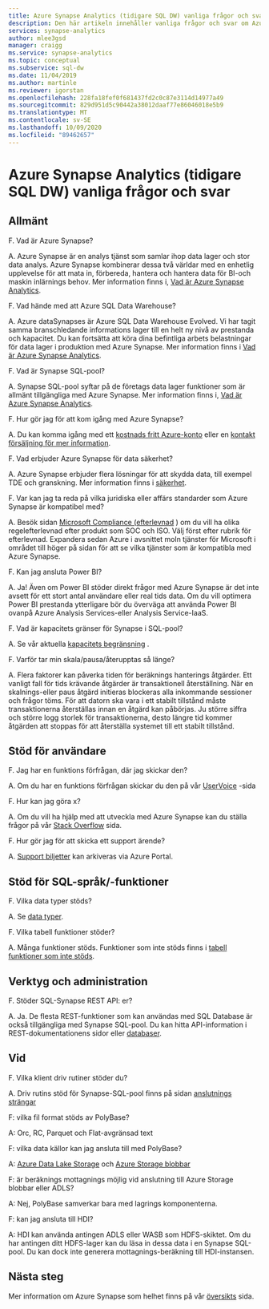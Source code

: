 ```yaml
---
title: Azure Synapse Analytics (tidigare SQL DW) vanliga frågor och svar
description: Den här artikeln innehåller vanliga frågor och svar om Azure Synapse Analytics (tidigare SQL DW) från kunder och utvecklare
services: synapse-analytics
author: mlee3gsd
manager: craigg
ms.service: synapse-analytics
ms.topic: conceptual
ms.subservice: sql-dw
ms.date: 11/04/2019
ms.author: martinle
ms.reviewer: igorstan
ms.openlocfilehash: 228fa18fef0f681437fd2c0c87e3114d14977a49
ms.sourcegitcommit: 829d951d5c90442a38012daaf77e86046018e5b9
ms.translationtype: MT
ms.contentlocale: sv-SE
ms.lasthandoff: 10/09/2020
ms.locfileid: "89462657"
---
```

# <a name="azure-synapse-analytics-formerly-sql-dw-frequently-asked-questions"></a>Azure Synapse Analytics (tidigare SQL DW) vanliga frågor och svar

## <a name="general"></a>Allmänt

F. Vad är Azure Synapse?

A. Azure Synapse är en analys tjänst som samlar ihop data lager och stor data analys. Azure Synapse kombinerar dessa två världar med en enhetlig upplevelse för att mata in, förbereda, hantera och hantera data för BI-och maskin inlärnings behov. Mer information finns i, [Vad är Azure Synapse Analytics](sql-data-warehouse-overview-what-is.md).

F. Vad hände med att Azure SQL Data Warehouse?

A. Azure dataSynapses är Azure SQL Data Warehouse Evolved. Vi har tagit samma branschledande informations lager till en helt ny nivå av prestanda och kapacitet. Du kan fortsätta att köra dina befintliga arbets belastningar för data lager i produktion med Azure Synapse. Mer information finns i [Vad är Azure Synapse Analytics](sql-data-warehouse-overview-what-is.md).

F. Vad är Synapse SQL-pool?

A. Synapse SQL-pool syftar på de företags data lager funktioner som är allmänt tillgängliga med Azure Synapse. Mer information finns i, [Vad är Azure Synapse Analytics](sql-data-warehouse-overview-what-is.md).

F. Hur gör jag för att kom igång med Azure Synapse?

A. Du kan komma igång med ett [kostnads fritt Azure-konto](https://azure.microsoft.com/free/sql-data-warehouse/) eller en [kontakt försäljning för mer information](https://info.microsoft.com/ww-landing-azure-sql-data-warehouse-contactme.html).

F. Vad erbjuder Azure Synapse för data säkerhet?

A. Azure Synapse erbjuder flera lösningar för att skydda data, till exempel TDE och granskning. Mer information finns i [säkerhet](sql-data-warehouse-overview-manage-security.md).

F. Var kan jag ta reda på vilka juridiska eller affärs standarder som Azure Synapse är kompatibel med?

A. Besök sidan [Microsoft Compliance (efterlevnad](https://www.microsoft.com/trustcenter/compliance/complianceofferings) ) om du vill ha olika regelefterlevnad efter produkt som SOC och ISO. Välj först efter rubrik för efterlevnad. Expandera sedan Azure i avsnittet moln tjänster för Microsoft i området till höger på sidan för att se vilka tjänster som är kompatibla med Azure Synapse.

F. Kan jag ansluta Power BI?

A. Ja! Även om Power BI stöder direkt frågor med Azure Synapse är det inte avsett för ett stort antal användare eller real tids data. Om du vill optimera Power BI prestanda ytterligare bör du överväga att använda Power BI ovanpå Azure Analysis Services-eller Analysis Service-IaaS.

F. Vad är kapacitets gränser för Synapse i SQL-pool?

A. Se vår aktuella [kapacitets begränsning](sql-data-warehouse-service-capacity-limits.md) .

F. Varför tar min skala/pausa/återupptas så länge?

A. Flera faktorer kan påverka tiden för beräknings hanterings åtgärder. Ett vanligt fall för tids krävande åtgärder är transaktionell återställning. När en skalnings-eller paus åtgärd initieras blockeras alla inkommande sessioner och frågor töms. För att datorn ska vara i ett stabilt tillstånd måste transaktionerna återställas innan en åtgärd kan påbörjas. Ju större siffra och större logg storlek för transaktionerna, desto längre tid kommer åtgärden att stoppas för att återställa systemet till ett stabilt tillstånd.

## <a name="user-support"></a>Stöd för användare

F. Jag har en funktions förfrågan, där jag skickar den?

A. Om du har en funktions förfrågan skickar du den på vår [UserVoice](https://feedback.azure.com/forums/307516-sql-data-warehouse) -sida

F. Hur kan jag göra x?

A. Om du vill ha hjälp med att utveckla med Azure Synapse kan du ställa frågor på vår [Stack Overflow](https://stackoverflow.com/questions/tagged/azure-sqldw) sida.

F. Hur gör jag för att skicka ett support ärende?

A. [Support biljetter](sql-data-warehouse-get-started-create-support-ticket.md) kan arkiveras via Azure Portal.

## <a name="sql-languagefeature-support"></a>Stöd för SQL-språk/-funktioner

F. Vilka data typer stöds?

A. Se  [data typer](sql-data-warehouse-tables-data-types.md).

F. Vilka tabell funktioner stöder?

A. Många funktioner stöds. Funktioner som inte stöds finns i [tabell funktioner som inte stöds](sql-data-warehouse-tables-data-types.md).

## <a name="tooling-and-administration"></a>Verktyg och administration

F. Stöder SQL-Synapse REST API: er?

A. Ja. De flesta REST-funktioner som kan användas med SQL Database är också tillgängliga med Synapse SQL-pool. Du kan hitta API-information i REST-dokumentationens sidor eller [databaser](/rest/api/sql/databases?toc=/azure/synapse-analytics/sql-data-warehouse/toc.json&bc=/azure/synapse-analytics/sql-data-warehouse/breadcrumb/toc.json).

## <a name="loading"></a>Vid

F. Vilka klient driv rutiner stöder du?

A. Driv rutins stöd för Synapse-SQL-pool finns på sidan [anslutnings strängar](../sql/connection-strings.md)

F: vilka fil format stöds av PolyBase?

A: Orc, RC, Parquet och Flat-avgränsad text

F: vilka data källor kan jag ansluta till med PolyBase?

A: [Azure Data Lake Storage](sql-data-warehouse-load-from-azure-data-lake-store.md) och [Azure Storage blobbar](sql-data-warehouse-load-from-azure-blob-storage-with-polybase.md)

F: är beräknings mottagnings möjlig vid anslutning till Azure Storage blobbar eller ADLS?

A: Nej, PolyBase samverkar bara med lagrings komponenterna.

F: kan jag ansluta till HDI?

A: HDI kan använda antingen ADLS eller WASB som HDFS-skiktet. Om du har antingen ditt HDFS-lager kan du läsa in dessa data i en Synapse SQL-pool. Du kan dock inte generera mottagnings-beräkning till HDI-instansen.

## <a name="next-steps"></a>Nästa steg

Mer information om Azure Synapse som helhet finns på vår [översikts](sql-data-warehouse-overview-faq.md) sida.
